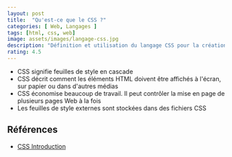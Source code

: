 ```yaml
---
layout: post
title:  "Qu'est-ce que le CSS ?"
categories: [ Web, Langages ]
tags: [html, css, web]
image: assets/images/langage-css.jpg
description: "Définition et utilisation du langage CSS pour la création des sites web "
rating: 4.5
---
```


- CSS signifie feuilles de style en cascade
- CSS décrit comment les éléments HTML doivent être affichés à l'écran, sur papier ou dans d'autres médias
- CSS économise beaucoup de travail. Il peut contrôler la mise en page de plusieurs pages Web à la fois
- Les feuilles de style externes sont stockées dans des fichiers CSS
  

## Références 

- [CSS Introduction](https://www.w3schools.com/css/css_intro.asp)
